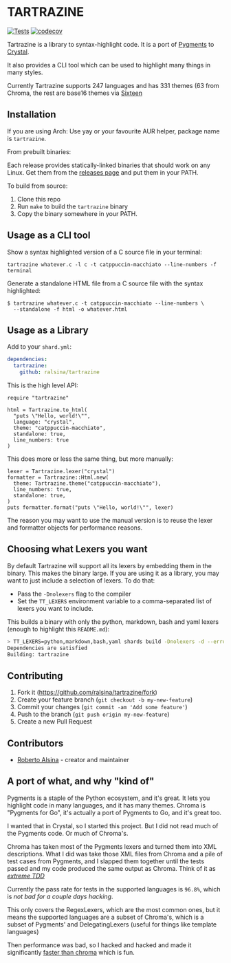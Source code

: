 # TARTRAZINE

[![Tests](https://github.com/ralsina/tartrazine/actions/workflows/ci.yml/badge.svg)](https://github.com/ralsina/tartrazine/actions/workflows/ci.yml)
[![codecov](https://codecov.io/gh/ralsina/tartrazine/branch/main/graph/badge.svg?token=52XBPNL99F)](https://codecov.io/gh/ralsina/tartrazine)

Tartrazine is a library to syntax-highlight code. It is
a port of [Pygments](https://pygments.org/) to
[Crystal](https://crystal-lang.org/).

It also provides a CLI tool which can be used to highlight many things in many styles.

Currently Tartrazine supports 247 languages and has 331 themes (63 from Chroma,
the rest are base16 themes via [Sixteen](https://github.com/ralsina/sixteen)

## Installation

If you are using Arch: Use yay or your favourite AUR helper, package name is `tartrazine`.

From prebuilt binaries:

Each release provides statically-linked binaries that should
work on any Linux. Get them from the [releases page](https://github.com/ralsina/tartrazine/releases)
and put them in your PATH.

To build from source:

1. Clone this repo
2. Run `make` to build the `tartrazine` binary
3. Copy the binary somewhere in your PATH.

## Usage as a CLI tool

Show a syntax highlighted version of a C source file in your terminal:

```shell
tartrazine whatever.c -l c -t catppuccin-macchiato --line-numbers -f terminal
```

Generate a standalone HTML file from a C source file with the syntax highlighted:

```shell
$ tartrazine whatever.c -t catppuccin-macchiato --line-numbers \
  --standalone -f html -o whatever.html
```

## Usage as a Library

Add to your `shard.yml`:

```yaml
dependencies:
  tartrazine:
    github: ralsina/tartrazine
```

This is the high level API:

```crystal
require "tartrazine"

html = Tartrazine.to_html(
  "puts \"Hello, world!\"",
  language: "crystal",
  theme: "catppuccin-macchiato",
  standalone: true,
  line_numbers: true
)
```

This does more or less the same thing, but more manually:

```crystal
lexer = Tartrazine.lexer("crystal")
formatter = Tartrazine::Html.new(
  theme: Tartrazine.theme("catppuccin-macchiato"),
  line_numbers: true,
  standalone: true,
)
puts formatter.format("puts \"Hello, world!\"", lexer)
```

The reason you may want to use the manual version is to reuse
the lexer and formatter objects for performance reasons.

## Choosing what Lexers you want

By default Tartrazine will support all its lexers by embedding
them in the binary. This makes the binary large. If you are
using it as a library, you may want to just include a selection of lexers. To do that:

* Pass the `-Dnolexers` flag to the compiler
* Set the `TT_LEXERS` environment variable to a
  comma-separated list of lexers you want to include.


This builds a binary with only the python, markdown, bash and yaml lexers (enough to highlight this `README.md`):

```bash
> TT_LEXERS=python,markdown,bash,yaml shards build -Dnolexers -d --error-trace
Dependencies are satisfied
Building: tartrazine
```

## Contributing

1. Fork it (<https://github.com/ralsina/tartrazine/fork>)
2. Create your feature branch (`git checkout -b my-new-feature`)
3. Commit your changes (`git commit -am 'Add some feature'`)
4. Push to the branch (`git push origin my-new-feature`)
5. Create a new Pull Request

## Contributors

- [Roberto Alsina](https://github.com/ralsina) - creator and maintainer

## A port of what, and why "kind of"

Pygments is a staple of the Python ecosystem, and it's great.
It lets you highlight code in many languages, and it has many
themes. Chroma is "Pygments for Go", it's actually a port of
Pygments to Go, and it's great too.

I wanted that in Crystal, so I started this project. But I did
not read much of the Pygments code. Or much of Chroma's.

Chroma has taken most of the Pygments lexers and turned them into
XML descriptions. What I did was take those XML files from Chroma
and a pile of test cases from Pygments, and I slapped them together
until the tests passed and my code produced the same output as
Chroma. Think of it as [*extreme TDD*](https://ralsina.me/weblog/posts/tartrazine-reimplementing-pygments.html)

Currently the pass rate for tests in the supported languages
is `96.8%`, which is *not bad for a couple days hacking*.

This only covers the RegexLexers, which are the most common ones,
but it means the supported languages are a subset of Chroma's, which
is a subset of Pygments' and DelegatingLexers (useful for things like template languages)

Then performance was bad, so I hacked and hacked and made it significantly
[faster than chroma](https://ralsina.me/weblog/posts/a-tale-of-optimization.html)
which is fun.
